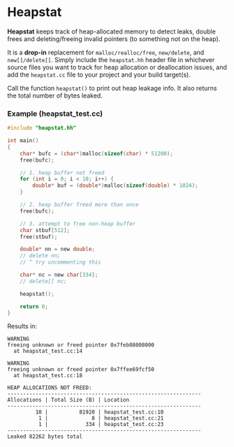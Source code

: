 # Heapstat

**Heapstat** keeps track of heap-allocated memory to detect leaks, double frees and deleting/freeing invalid pointers (to something not on the heap).

It is a **drop-in** replacement for `malloc/realloc/free`, `new/delete`, and `new[]/delete[]`. Simply include the `heapstat.hh` header file in whichever source files you want to track for heap allocation or deallocation issues, and add the `heapstat.cc` file to your project and your build target(s).

Call the function `heapstat()` to print out heap leakage info. It also returns the total number of bytes leaked.

### Example (heapstat_test.cc)

```c
#include "heapstat.hh"

int main()
{
    char* bufc = (char*)malloc(sizeof(char) * 51200);
    free(bufc);

    // 1. heap buffer not freed
    for (int i = 0; i < 10; i++) {
        double* buf = (double*)malloc(sizeof(double) * 1024);
    }

    // 2. heap buffer freed more than once
    free(bufc);

    // 3. attempt to free non-heap buffer
    char stbuf[512];
    free(stbuf);

    double* nn = new double;
    // delete nn;
    // ^ try uncommenting this

    char* nc = new char[334];
    // delete[] nc;

    heapstat();

    return 0;
}
```

Results in:
```
WARNING
freeing unknown or freed pointer 0x7feb08008000
  at heapstat_test.cc:14

WARNING
freeing unknown or freed pointer 0x7ffee69fcf50
  at heapstat_test.cc:18

HEAP ALLOCATIONS NOT FREED:
--------------------------------------------------------------
Allocations | Total Size (B) | Location
--------------------------------------------------------------
         10 |          81920 | heapstat_test.cc:10
          1 |              8 | heapstat_test.cc:21
          1 |            334 | heapstat_test.cc:23
--------------------------------------------------------------
Leaked 82262 bytes total
```

